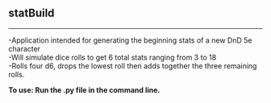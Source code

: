 ## statBuild

********************************************************************************

-Application intended for generating the beginning stats of a new
 DnD 5e character    
-Will simulate dice rolls to get 6 total stats ranging from 3 to 18    
-Rolls four d6, drops the lowest roll then adds together the three remaining
rolls.    

**To use: Run the .py file in the command line.** 
